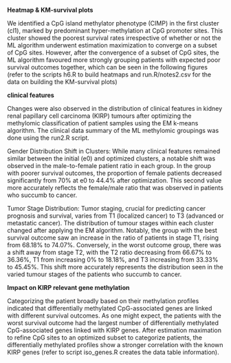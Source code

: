 **Heatmap & KM-survival plots**

We identified a CpG island methylator phenotype (CIMP) in the first cluster (cl1), marked by predominant hyper-methylation at CpG promoter sites. This cluster showed the poorest survival rates irrespective of whether or not the ML algorithm underwent estimation maximization to converge on a subset of CpG sites. However, after the convergence of a subset of CpG sites, the ML algorithm favoured more strongly grouping patients with expected poor survival outcomes together, which can be seen in the following figures (refer to the scripts h6.R to build heatmaps and run.R/notes2.csv for the data on building the KM-survival plots)

**clinical features**

Changes were also observed in the distribution of clinical features in kidney renal papillary cell carcinoma (KIRP) tumours after optimizing the methylomic classification of patient samples using the EM k-means algorithm. The clinical data summary of the ML methylomic groupings was done using the run2.R script.

Gender Distribution Shift in Clusters: While many clinical features remained similar between the initial (e0) and optimized clusters, a notable shift was observed in the male-to-female patient ratio in each group. In the group with poorer survival outcomes, the proportion of female patients decreased significantly from 70% at e0 to 44.4% after optimization. This second value more accurately reflects the female/male ratio that was observed in patients who succumb to cancer.

Tumor Stage Distribution: Tumor staging, crucial for predicting cancer prognosis and survival, varies from T1 (localized cancer) to T3 (advanced or metastatic cancer). The distribution of tumour stages within each cluster changed after applying the EM algorithm. Notably, the group with the best survival outcome saw an increase in the ratio of patients in stage T1, rising from 68.18% to 74.07%. Conversely, in the worst outcome group, there was a shift away from stage T2, with the T2 ratio decreasing from 66.67% to 36.36%, T1 from increasing 0% to 18.18%, and T3 increasing from 33.33% to 45.45%. This shift more accurately represents the distribution seen in the varied tumour stages of the patients who  succumb to cancer.

**Impact on KIRP relevant gene methylation**

Categorizing the patient broadly based on their methylation profiles indicated that differentially methylated CpG-associated genes are linked with different survival outcomes. As one might expect, the patients with the worst survival outcome had the largest number of differentially methylated CpG-associated genes linked with KIRP genes. After estimation maximation to refine CpG sites to an optimized subset to categorize patients, the differentially methylated profiles show a stronger correlation with the known KIRP genes (refer to script iso_genes.R creates the data table information).
